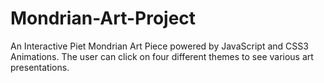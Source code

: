 # Mondrian-Art-Project

An Interactive Piet Mondrian Art Piece powered by JavaScript and CSS3 Animations. The user can click on four different themes to see various art presentations.  
